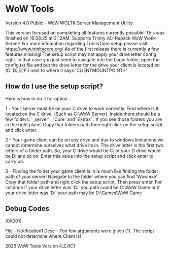 # WoW Tools

Version 4.0 Public - WoW WOLTK Server Management Utility

This version focused on completing all features currently possible! This was finished on 16.08.25 at 2:12AM. Supports Trinity AC-Repack WoW Wotlk Server! For more infomation regarding TrinityCore setup please visit https://www.trinitycore.org/ As of the first release there is currently a few features missing! The setup script may not apply your drive letter config right. In that case you just need to navigate into the Logic folder, open the config.txt file and put the drive letter for the drive your client is located on (C:,D:,E:,F:) next to where it says 'CLIENTMOUNTPOINT='

## How do I use the setup script?


Here is how to do it for option...

1 - Your server must be on your C drive to work correctly. Find where is it located on the C drive. (Such as C:\WoW Server). 
    Inside there should be a few folders: '_server' , 'Core' and 'Extras' . If you see those folders you are in the right place. 
    Copy that folders path then right click on the setup script and click enter.

2 - Your game client can be on any drive and due to windows limitations we cannot determine ourselves what drive its in. The drive 
    letter is the first two letters of a folder path. So, your C drive would be C: or your D drive would be D: and so on. Enter this value
    into the setup script and click enter to carry on.

3 - Finding the folder your game client is in is much like finding the folder path of your server! Navigate to the folder where you can find
    'Wow.exe' . Copy that folder path and right click the setup script. Then press enter. For instance if your drive letter was 'C:' you path
    could be C:\WoW Game or if your drive letter was 'D:' your path may be D:\Games\WoW Game 

## Debug Codes

[0X001]

File - Notification1
Desc - Too few arguments were given (1). The script could not determine where Client is!

2025 WoW Tools Version 4.Z.RC1
